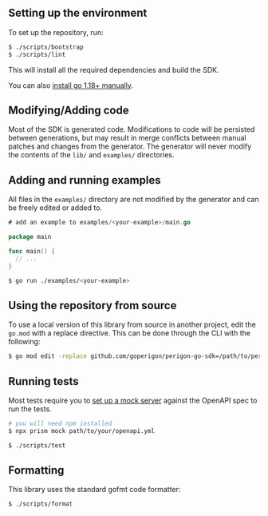 ## Setting up the environment

To set up the repository, run:

```sh
$ ./scripts/bootstrap
$ ./scripts/lint
```

This will install all the required dependencies and build the SDK.

You can also [install go 1.18+ manually](https://go.dev/doc/install).

## Modifying/Adding code

Most of the SDK is generated code. Modifications to code will be persisted between generations, but may
result in merge conflicts between manual patches and changes from the generator. The generator will never
modify the contents of the `lib/` and `examples/` directories.

## Adding and running examples

All files in the `examples/` directory are not modified by the generator and can be freely edited or added to.

```go
# add an example to examples/<your-example>/main.go

package main

func main() {
  // ...
}
```

```sh
$ go run ./examples/<your-example>
```

## Using the repository from source

To use a local version of this library from source in another project, edit the `go.mod` with a replace
directive. This can be done through the CLI with the following:

```sh
$ go mod edit -replace github.com/goperigon/perigon-go-sdk=/path/to/perigon-go-sdk
```

## Running tests

Most tests require you to [set up a mock server](https://github.com/stoplightio/prism) against the OpenAPI spec to run the tests.

```sh
# you will need npm installed
$ npx prism mock path/to/your/openapi.yml
```

```sh
$ ./scripts/test
```

## Formatting

This library uses the standard gofmt code formatter:

```sh
$ ./scripts/format
```
